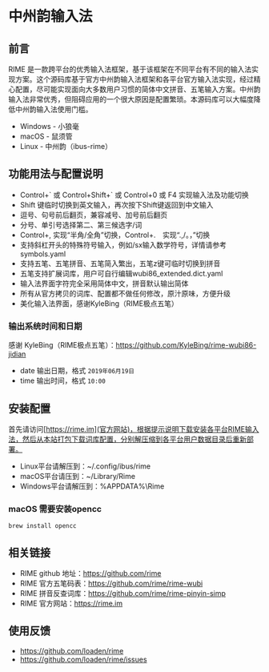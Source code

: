 # 中州韵输入法

## 前言
RIME 是一款跨平台的优秀输入法框架，基于该框架在不同平台有不同的输入法实现方案。这个源码库基于官方中州韵输入法框架和各平台官方输入法实现，经过精心配置，尽可能实现面向大多数用户习惯的简体中文拼音、五笔输入方案。中州韵输入法非常优秀，但阻碍应用的一个很大原因是配置繁琐。本源码库可以大幅度降低中州韵输入法使用门槛。
- Windows - 小狼毫
- macOS - 鼠须管
- Linux - 中州韵（ibus-rime）

## 功能用法与配置说明
- Control+\` 或 Control+Shift+\` 或 Control+0 或 F4 实现输入法及功能切换
- Shift 键临时切换到英文输入，再次按下Shift键返回到中文输入
- 逗号、句号前后翻页，兼容减号、加号前后翻页
- 分号、单引号选择第二、第三候选字/词
- Control+, 实现“半角/全角”切换，Control+.　实现“.,/。，”切换
- 支持斜杠开头的特殊符号输入，例如/sx输入数学符号，详情请参考symbols.yaml
- 支持五笔、五笔拼音、五笔简入繁出，五笔z键可临时切换到拼音
- 五笔支持扩展词库，用户可自行编辑wubi86_extended.dict.yaml
- 输入法界面字符完全采用简体中文，拼音默认输出简体
- 所有从官方拷贝的词库、配置都不做任何修改，原汁原味，方便升级
- 美化输入法界面，感谢KyleBing（RIME极点五笔）

### 输出系统时间和日期
感谢 KyleBing（RIME极点五笔）：https://github.com/KyleBing/rime-wubi86-jidian
- date 输出日期，格式 `2019年06月19日`
- time 输出时间，格式 `10:00`

## 安装配置
首先请访问[https://rime.im](官方网站)，根据提示说明下载安装各平台RIME输入法，然后从本站打包下载词库配置，分别解压缩到各平台用户数据目录后重新部署。
- Linux平台请解压到：~/.config/ibus/rime
- macOS平台请压到：~/Library/Rime
- Windows平台请解压到：%APPDATA%\Rime

### macOS 需要安装opencc
```shell
brew install opencc
```

## 相关链接
- RIME github 地址：https://github.com/rime
- RIME 官方五笔码表：https://github.com/rime/rime-wubi
- RIME 拼音反查词库：https://github.com/rime/rime-pinyin-simp
- RIME 官方网站：https://rime.im

## 使用反馈
- https://github.com/loaden/rime
- https://github.com/loaden/rime/issues
